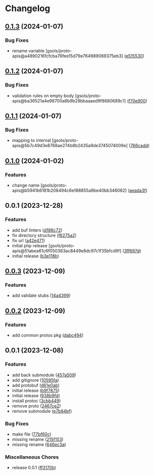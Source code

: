 # Changelog

## [0.1.3](https://github.com/idbi/phpproto/compare/v0.1.2...v0.1.3) (2024-01-07)


### Bug Fixes

* rename variable [gsols/proto-apis@a4890216fcfcba76fee15d79e764989069375eb3] ([e515530](https://github.com/idbi/phpproto/commit/e515530de29298e7bfcd5ed92d21540a7751c005))

## [0.1.2](https://github.com/idbi/phpproto/compare/v0.1.1...v0.1.2) (2024-01-07)


### Bug Fixes

* validation rules on empty body [gsols/proto-apis@ba36521a4e98700a8b9b28bbaaaed9f8680689c1] ([f70e900](https://github.com/idbi/phpproto/commit/f70e90028df07c3216fda814bf4360fba8cc658d))

## [0.1.1](https://github.com/idbi/phpproto/compare/v0.1.0...v0.1.1) (2024-01-07)


### Bug Fixes

* mapping to internal [gsols/proto-apis@5b7c49d3e8768ae274b8b2435a9de3745074009e] ([766cadd](https://github.com/idbi/phpproto/commit/766cadd1807f8b767d32ec538b3c1ecfea9d0d4f))

## [0.1.0](https://github.com/idbi/phpproto/compare/v0.0.1...v0.1.0) (2024-01-02)


### Features

* change name [gsols/proto-apis@b5941b6181b208494c6e188855a9be40bb346062] ([aeada3f](https://github.com/idbi/phpproto/commit/aeada3f7b2adb14ff0d0833cf0981cff02000ab0))

## 0.0.1 (2023-12-28)


### Features

* add buf linters ([d188c72](https://github.com/idbi/phpproto/commit/d188c72dda388b19f51507e6906f825d8c8dfbd6))
* fix directory structure ([f6275a2](https://github.com/idbi/phpproto/commit/f6275a29d53a54eee146aae3cd62a9554891f178))
* fix url ([a42e471](https://github.com/idbi/phpproto/commit/a42e4712394af6309ea330b4e47c212c8f87431c))
* initial php release [gsols/proto-apis@51abea61c6f050383ac8449e8dc97c1f35bfcd9f] ([3ff697d](https://github.com/idbi/phpproto/commit/3ff697d62a23f7352658c4ed9d5b5bdf4f569aca))
* initial release ([b3e118b](https://github.com/idbi/phpproto/commit/b3e118b1c72fd9096fcb74ce5ef243b373bd317b))

## [0.0.3](https://github.com/gsols/phpproto/compare/v0.0.2...v0.0.3) (2023-12-09)


### Features

* add validate stubs ([14a4399](https://github.com/gsols/phpproto/commit/14a4399d36e3bae9bdeb7c70c8980aa1bc359513))

## [0.0.2](https://github.com/gsols/phpproto/compare/v0.0.1...v0.0.2) (2023-12-09)


### Features

* add common protos pkg ([dabc494](https://github.com/gsols/phpproto/commit/dabc4941daabc78e81582bb55cbfc34e6110c498))

## 0.0.1 (2023-12-08)


### Features

* add back submodule ([457a509](https://github.com/gsols/phpproto/commit/457a509a1ac18ac27ba3ec6c15660461637f7a52))
* add gitignore ([10595fa](https://github.com/gsols/phpproto/commit/10595fa2d19e000e2f734aaa328a9621c1af680a))
* add protobuf ([d61e0ab](https://github.com/gsols/phpproto/commit/d61e0abe5be7a023ab37d44276e126136db3f04e))
* initial release ([b9f7875](https://github.com/gsols/phpproto/commit/b9f787526a1d2c806f9350779176cc69429497c7))
* initial release ([938b9fd](https://github.com/gsols/phpproto/commit/938b9fd35cfb7d18dbc17b61bab50aa260d2d764))
* install protoc ([3cbb449](https://github.com/gsols/phpproto/commit/3cbb449ccea69ffbc48a5d03118c54fa75e3a0f8))
* remove proto ([2467ce2](https://github.com/gsols/phpproto/commit/2467ce2c3b40924d74fa84ef9d4779e370567cc4))
* remove submodule ([e7b84bf](https://github.com/gsols/phpproto/commit/e7b84bf8e6a245e856d8620aac3bd23288629acc))


### Bug Fixes

* make file ([77bf60c](https://github.com/gsols/phpproto/commit/77bf60c3d74c3a640337e6b1bbbcfcee7ed48eb5))
* missing rename ([215f153](https://github.com/gsols/phpproto/commit/215f153b4a0bf79b74c86ffc1849c15c70b3f8bc))
* missing rename ([646ec3a](https://github.com/gsols/phpproto/commit/646ec3a1d1f2d995216a68221c33ba74c11e2948))


### Miscellaneous Chores

* release 0.0.1 ([ff3170b](https://github.com/gsols/phpproto/commit/ff3170be861b378c667e3ab5a2507453826a9055))
